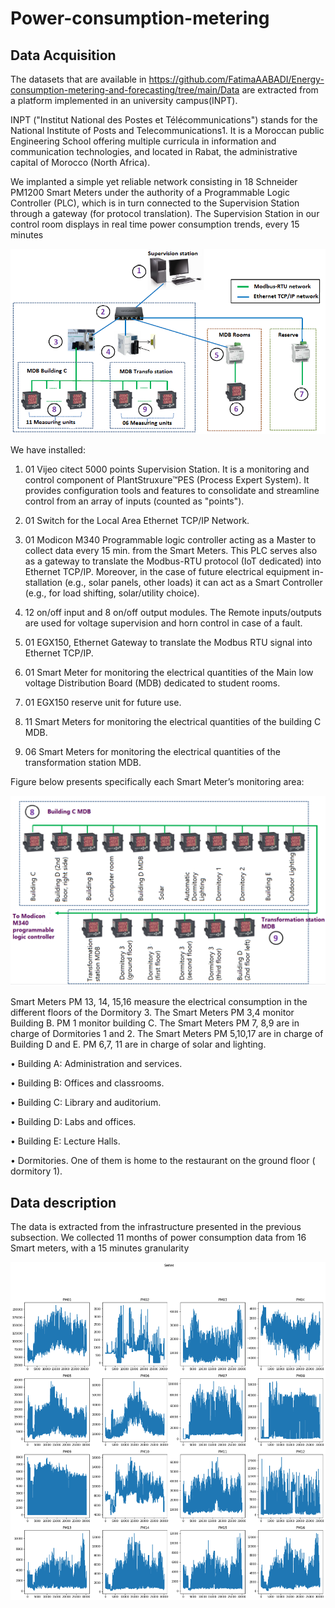 # Power-consumption-metering

## Data Acquisition 
The datasets that are available in https://github.com/FatimaAABADI/Energy-consumption-metering-and-forecasting/tree/main/Data are extracted from a platform implemented in an university campus(INPT).

INPT ("Institut National des Postes et Télécommunications") stands for the National Institute of Posts and Telecommunications1. It is a Moroccan public Engineering School offering multiple curricula in information and communication technologies, and located in Rabat, the administrative capital of Morocco (North Africa). 

We implanted a simple yet reliable network consisting in 18 Schneider PM1200 Smart Meters under the authority of a Programmable Logic Controller (PLC), which is in turn connected to the Supervision Station through a gateway (for protocol translation). The Supervision Station in our control room displays in real time power consumption trends, every 15 minutes

![This is an image](https://github.com/FatimaAABADI/Power-consumption-metering/blob/main/img/bus%20(1).PNG)

We have installed:
1. 01 Vijeo citect 5000 points Supervision Station. It is a monitoring and control component of PlantStruxure™PES (Process Expert System). It provides configuration tools and features to consolidate and streamline control from an array of inputs (counted as "points").

2. 01 Switch for the Local Area Ethernet TCP/IP Network.

3. 01 Modicon M340 Programmable logic controller acting as a Master to collect data every 15 min. from the Smart Meters. This PLC serves also as a gateway to translate the Modbus-RTU protocol (IoT dedicated) into Ethernet TCP/IP. Moreover, in the case of future electrical equipment in- stallation (e.g., solar panels, other loads) it can act as a Smart Controller (e.g., for load shifting, solar/utility choice).

4. 12 on/off input and 8 on/off output modules. The Remote inputs/outputs are used for voltage supervision and horn control in case of a fault.

5. 01 EGX150, Ethernet Gateway to translate the Modbus RTU signal into Ethernet TCP/IP.

6. 01 Smart Meter for monitoring the electrical quantities of the Main low voltage Distribution Board (MDB) dedicated to student rooms.

7. 01 EGX150 reserve unit for future use.

8. 11 Smart Meters for monitoring the electrical quantities of the building C MDB.

9. 06 Smart Meters for monitoring the electrical quantities of the transformation station MDB.


Figure below presents specifically each Smart Meter’s monitoring area:

![This is an image](https://github.com/FatimaAABADI/Power-consumption-metering/blob/main/img/18%20compteurs.PNG)

Smart Meters PM 13, 14, 15,16 measure the electrical consumption in the different floors of the Dormitory 3. The Smart Meters PM 3,4 monitor Building B. PM 1 monitor building C. The Smart Meters PM 7, 8,9 are in charge of Dormitories 1 and 2. The Smart Meters PM 5,10,17 are in charge of Building D and E. PM 6,7, 11 are in charge of solar and lighting.

• Building A: Administration and services.

• Building B: Offices and classrooms.

• Building C: Library and auditorium.

• Building D: Labs and offices.

• Building E: Lecture Halls.

• Dormitories. One of them is home to the restaurant on the ground floor (
dormitory 1).

## Data description

The data is extracted from the infrastructure presented in the previous subsection. We collected 11 months of power consumption data from 16 Smart meters, with a 15 minutes granularity

![This is an image](https://github.com/FatimaAABADI/Power-consumption-metering/blob/main/img/dfs.PNG)
